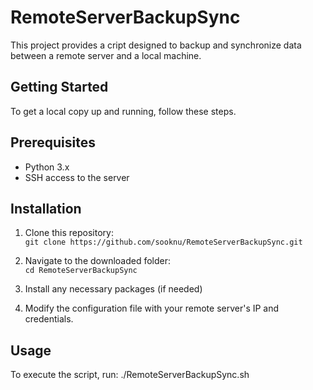 # RemoteServerBackupSync

This project provides a cript designed to backup and synchronize data between a remote server and a local machine.

## Getting Started

To get a local copy up and running, follow these steps.

## Prerequisites

- Python 3.x
- SSH access to the server

## Installation

1. Clone this repository:  
   `git clone https://github.com/sooknu/RemoteServerBackupSync.git`

2. Navigate to the downloaded folder:  
   `cd RemoteServerBackupSync`

3. Install any necessary packages (if needed)  

4. Modify the configuration file with your remote server's IP and credentials.  

## Usage

To execute the script, run:
./RemoteServerBackupSync.sh
